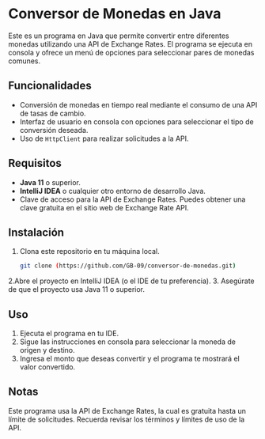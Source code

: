 # Conversor de Monedas en Java

Este es un programa en Java que permite convertir entre diferentes monedas utilizando una API de Exchange Rates. El programa se ejecuta en consola y ofrece un menú de opciones para seleccionar pares de monedas comunes. 

## Funcionalidades

- Conversión de monedas en tiempo real mediante el consumo de una API de tasas de cambio.
- Interfaz de usuario en consola con opciones para seleccionar el tipo de conversión deseada.
- Uso de `HttpClient` para realizar solicitudes a la API.

## Requisitos

- **Java 11** o superior.
- **IntelliJ IDEA** o cualquier otro entorno de desarrollo Java.
- Clave de acceso para la API de Exchange Rates. Puedes obtener una clave gratuita en el sitio web de Exchange Rate API.

## Instalación

1. Clona este repositorio en tu máquina local.
   ```bash
   git clone (https://github.com/GB-09/conversor-de-monedas.git)

2.Abre el proyecto en IntelliJ IDEA (o el IDE de tu preferencia).
3. Asegúrate de que el proyecto usa Java 11 o superior.


## Uso
1. Ejecuta el programa en tu IDE.
2. Sigue las instrucciones en consola para seleccionar la moneda de origen y destino.
3. Ingresa el monto que deseas convertir y el programa te mostrará el valor convertido.


## Notas
Este programa usa la API de Exchange Rates, la cual es gratuita hasta un límite de solicitudes.
Recuerda revisar los términos y límites de uso de la API.
